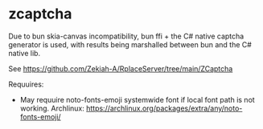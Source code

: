 # zcaptcha
Due to bun skia-canvas incompatibility, bun ffi + the C# native captcha generator is used, with results being marshalled between bun and the C# native lib.

See https://github.com/Zekiah-A/RplaceServer/tree/main/ZCaptcha

Requuires:
 - May requuire noto-fonts-emoji systemwide font if local font path is not working. Archlinux: https://archlinux.org/packages/extra/any/noto-fonts-emoji/